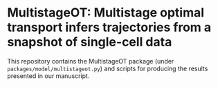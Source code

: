 # MultistageOT: Multistage optimal transport infers trajectories from a snapshot of single-cell data

This repository contains the MultistageOT package (under `packages/model/multistageot.py`) and scripts for producing 
the results presented in our manuscript.
